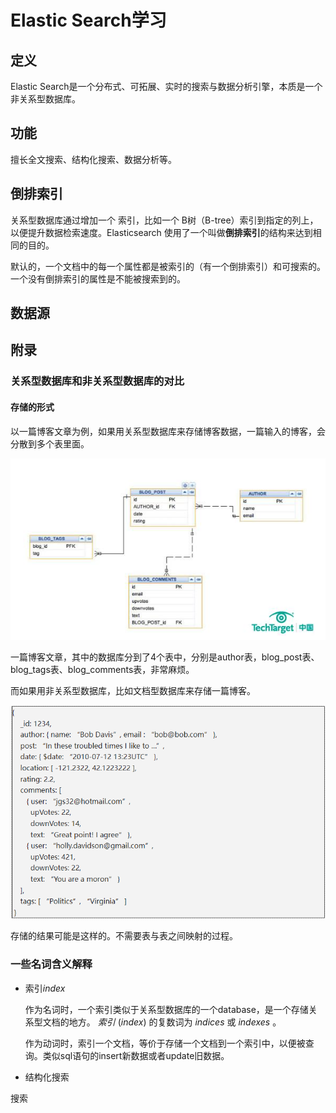 # Elastic Search学习

## 定义

Elastic Search是一个分布式、可拓展、实时的搜索与数据分析引擎，本质是一个非关系型数据库。

## 功能

擅长全文搜索、结构化搜索、数据分析等。

## 倒排索引

关系型数据库通过增加一个 索引，比如一个 B树（B-tree）索引到指定的列上，以便提升数据检索速度。Elasticsearch 使用了一个叫做**倒排索引**的结构来达到相同的目的。

默认的，一个文档中的每一个属性都是被索引的（有一个倒排索引）和可搜索的。一个没有倒排索引的属性是不能被搜索到的。

## 数据源



## 附录

### 关系型数据库和非关系型数据库的对比

#### 存储的形式

以一篇博客文章为例，如果用关系型数据库来存储博客数据，一篇输入的博客，会分散到多个表里面。

![image-20220111180236705](../../assets/img/image-20220111180236705.png)

一篇博客文章，其中的数据库分到了4个表中，分别是author表，blog_post表、blog_tags表、blog_comments表，非常麻烦。

而如果用非关系型数据库，比如文档型数据库来存储一篇博客。

![image-20220111180410293](../../assets/img/image-20220111180410293.png)

存储的结果可能是这样的。不需要表与表之间映射的过程。

### 一些名词含义解释

- 索引*index*

  作为名词时，一个索引类似于关系型数据库的一个database，是一个存储关系型文档的地方。 *索引* (*index*) 的复数词为 *indices* 或 *indexes* 。

  作为动词时，索引一个文档，等价于存储一个文档到一个索引中，以便被查询。类似sql语句的insert新数据或者update旧数据。

- 结构化搜索

搜索

